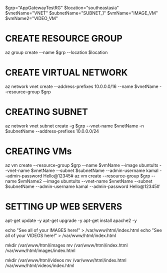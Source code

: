 $grp="AppGatewayTestRG"
$location="southeastasia"
$vnetName="VNET"
$subnetName="SUBNET_1"
$vmName="IMAGE_VM"
$vmName2="VIDEO_VM"

# CREATE RESOURCE GROUP
az group create --name $grp --location $location

# CREATE VIRTUAL NETWORK
az network vnet create --address-prefixes 10.0.0.0/16 --name $vnetName --resource-group $grp

# CREATING SUBNET
az network vnet subnet create -g $grp --vnet-name $vnetName -n $subnetName --address-prefixes 10.0.0.0/24

# CREATING VMs
az vm create --resource-group $grp --name $vmName --image ubuntults --vnet-name $vnetName --subnet $subnetName --admin-username kamal --admin-password Hello@12345#
az vm create --resource-group $grp --name $vmName2 --image ubuntults --vnet-name $vnetName --subnet $subnetName --admin-username kamal --admin-password Hello@12345#


# SETTING UP WEB SERVERS
apt-get update -y
apt-get upgrade -y
apt-get install apache2 -y

echo "See all of your IMAGES here!" > /var/www/html/index.html
echo "See all of your VIDEOS here!" > /var/www/html/index.html

mkdir /var/www/html/images
mv /var/www/html/index.html /var/www/html/images/index.html

mkdir /var/www/html/videos
mv /var/www/html/index.html /var/www/html/videos/index.html